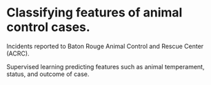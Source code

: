 # Classifying features of animal control cases.

Incidents reported to Baton Rouge Animal Control and Rescue Center (ACRC).

Supervised learning predicting features such as animal temperament, status, and outcome of case.
